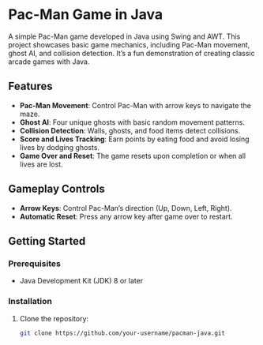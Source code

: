 # Pac-Man Game in Java

A simple Pac-Man game developed in Java using Swing and AWT. This project showcases basic game mechanics, including Pac-Man movement, ghost AI, and collision detection. It’s a fun demonstration of creating classic arcade games with Java.

## Features

- **Pac-Man Movement**: Control Pac-Man with arrow keys to navigate the maze.
- **Ghost AI**: Four unique ghosts with basic random movement patterns.
- **Collision Detection**: Walls, ghosts, and food items detect collisions.
- **Score and Lives Tracking**: Earn points by eating food and avoid losing lives by dodging ghosts.
- **Game Over and Reset**: The game resets upon completion or when all lives are lost.

## Gameplay Controls

- **Arrow Keys**: Control Pac-Man’s direction (Up, Down, Left, Right).
- **Automatic Reset**: Press any arrow key after game over to restart.

## Getting Started

### Prerequisites

- Java Development Kit (JDK) 8 or later

### Installation

1. Clone the repository:

   ```bash
   git clone https://github.com/your-username/pacman-java.git
